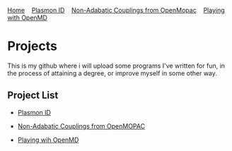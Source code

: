 [Home](index.md) &nbsp;&nbsp; [Plasmon ID](PlasmonID.md) &nbsp;&nbsp; [Non-Adabatic Couplings from OpenMopac](NACOpenMopac.md) &nbsp; &nbsp;[Playing with OpenMD](OpenMDPlay.md)
# Projects
This is my github where i will upload some programs I've written for fun, in the process of attaining a degree, or improve myself in some other way.

## Project List

- [Plasmon ID](PlasmonID.md)

- [Non-Adabatic Couplings from OpenMOPAC](NACOpenMopac.md)

- [Playing wih OpenMD](OpenMDPlay.md)
